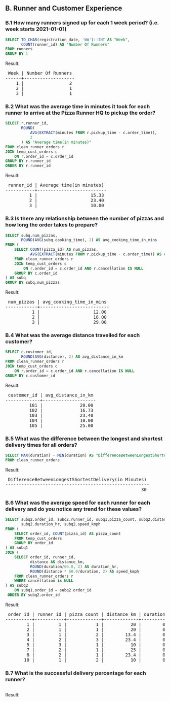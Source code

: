 ## B. Runner and Customer Experience

### B.1 How many runners signed up for each 1 week period? (i.e. week starts 2021-01-01)

```SQL
SELECT TO_CHAR(registration_date, 'WW')::INT AS "Week", 
       COUNT(runner_id) AS "Number Of Runners"
FROM runners
GROUP BY 1
```

Result:

<pre>
 Week | Number Of Runners 
------+-------------------
    1 |                 2
    2 |                 1
    3 |                 1
</pre>

### B.2 What was the average time in minutes it took for each runner to arrive at the Pizza Runner HQ to pickup the order?

```SQL
SELECT r.runner_id, 
       ROUND(
           AVG(EXTRACT(minutes FROM r.pickup_time - c.order_time)), 
           2
       ) AS "Average time(in minutes)"
FROM clean_runner_orders r
JOIN temp_cust_orders c
    ON r.order_id = c.order_id
GROUP BY r.runner_id
ORDER BY r.runner_id
```

Result:

<pre>
 runner_id | Average time(in minutes) 
-----------+--------------------------
         1 |                    15.33
         2 |                    23.40
         3 |                    10.00
</pre>

### B.3 Is there any relationship between the number of pizzas and how long the order takes to prepare?

```SQL
SELECT subq.num_pizzas,
       ROUND(AVG(subq.cooking_time), 2) AS avg_cooking_time_in_mins
FROM (
    SELECT COUNT(pizza_id) AS num_pizzas, 
           AVG(EXTRACT(minutes FROM r.pickup_time - c.order_time)) AS cooking_time
    FROM clean_runner_orders r
    JOIN temp_cust_orders c
        ON r.order_id = c.order_id AND r.cancellation IS NULL
    GROUP BY c.order_id
) AS subq
GROUP BY subq.num_pizzas
```

Result:

<pre>
 num_pizzas | avg_cooking_time_in_mins 
------------+--------------------------
          1 |                    12.00
          2 |                    18.00
          3 |                    29.00
</pre>

### B.4 What was the average distance travelled for each customer?

```SQL
SELECT c.customer_id,
       ROUND(AVG(distance), 2) AS avg_distance_in_km 
FROM clean_runner_orders r
JOIN temp_cust_orders c
    ON r.order_id = c.order_id AND r.cancellation IS NULL
GROUP BY c.customer_id
```

Result:

<pre>
 customer_id | avg_distance_in_km 
-------------+--------------------
         101 |              20.00
         102 |              16.73
         103 |              23.40
         104 |              10.00
         105 |              25.00
</pre>

### B.5 What was the difference between the longest and shortest delivery times for all orders?

```SQL
SELECT MAX(duration) - MIN(duration) AS "DifferenceBetweenLongestShortestDelivery(in Minutes)"
FROM clean_runner_orders
```

Result:

<pre>
 DifferenceBetweenLongestShortestDelivery(in Minutes) 
------------------------------------------------------
                                                   30
</pre>

### B.6 What was the average speed for each runner for each delivery and do you notice any trend for these values?

```SQL
SELECT subq2.order_id, subq2.runner_id, subq1.pizza_count, subq2.distance_km,
       subq2.duration_hr, subq2.speed_kmph
FROM (
    SELECT order_id, COUNT(pizza_id) AS pizza_count
    FROM temp_cust_orders
    GROUP BY order_id
) AS subq1
JOIN (
    SELECT order_id, runner_id, 
           distance AS distance_km, 
           ROUND(duration/60.0, 2) AS duration_hr,
           ROUND(distance * 60.0/duration, 2) AS speed_kmph
    FROM clean_runner_orders r
    WHERE cancellation is NULL
) AS subq2
    ON subq1.order_id = subq2.order_id
 ORDER BY subq2.order_id
```

Result:

<pre>
 order_id | runner_id | pizza_count | distance_km | duration_hr | speed_kmph 
----------+-----------+-------------+-------------+-------------+------------
        1 |         1 |           1 |          20 |        0.53 |      37.50
        2 |         1 |           1 |          20 |        0.45 |      44.44
        3 |         1 |           2 |        13.4 |        0.33 |      40.20
        4 |         2 |           3 |        23.4 |        0.67 |      35.10
        5 |         3 |           1 |          10 |        0.25 |      40.00
        7 |         2 |           1 |          25 |        0.42 |      60.00
        8 |         2 |           1 |        23.4 |        0.25 |      93.60
       10 |         1 |           2 |          10 |        0.17 |      60.00
</pre>

### B.7 What is the successful delivery percentage for each runner?

```SQL
```

Result:

<pre>

</pre>